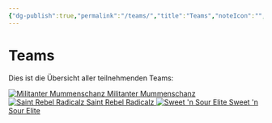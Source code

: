 ```yaml
---
{"dg-publish":true,"permalink":"/teams/","title":"Teams","noteIcon":"","created":"2025-08-28T20:46:19.236+02:00"}
---
```


# **Teams**
Dies ist die Übersicht aller teilnehmenden Teams:

<div class="championship-grid">
  <a href="https://cptspaulding1980.github.io/choke-slam-wrestling/teams/militanter-mummenschanz" class="champ-card">
    <img src="/choke-slam-wrestling/img/user/z_Images/Choke Slam_MM.png" alt="Militanter Mummenschanz">
    <span>Militanter Mummenschanz</span>
  </a>
  <a href="https://cptspaulding1980.github.io/choke-slam-wrestling/teams/saint-rebel-radicalz" class="champ-card">
    <img src="/choke-slam-wrestling/img/user/z_Images/Choke Slam_SRR.png" alt="Saint Rebel Radicalz">
    <span>Saint Rebel Radicalz</span>
  </a>
  <a href="https://cptspaulding1980.github.io/choke-slam-wrestling/teams/sweet-n-sour-elite" class="champ-card">
    <img src="/choke-slam-wrestling/img/user/z_Images/Choke Slam_SnS.png" alt="Sweet 'n Sour Elite">
    <span>Sweet 'n Sour Elite</span>
  </a>
</div>
